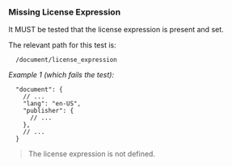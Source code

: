 ### Missing License Expression

It MUST be tested that the license expression is present and set.

The relevant path for this test is:

```
  /document/license_expression
```

*Example 1 (which fails the test):*

```
  "document": {
    // ...
    "lang": "en-US",
    "publisher": {
      // ...
    },
    // ...
  }
```

> The license expression is not defined.
